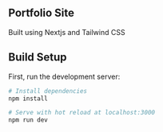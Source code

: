 ## Portfolio Site

Built using Nextjs and Tailwind CSS

## Build Setup

First, run the development server:

```bash
# Install dependencies
npm install

# Serve with hot reload at localhost:3000
npm run dev
